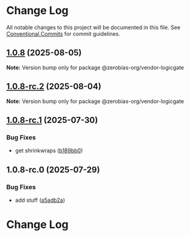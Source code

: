 # Change Log

All notable changes to this project will be documented in this file.
See [Conventional Commits](https://conventionalcommits.org) for commit guidelines.

## [1.0.8](https://github.com/zerobias-org/vendor/compare/@zerobias-org/vendor-logicgate@1.0.8-rc.2...@zerobias-org/vendor-logicgate@1.0.8) (2025-08-05)

**Note:** Version bump only for package @zerobias-org/vendor-logicgate





## [1.0.8-rc.2](https://github.com/zerobias-org/vendor/compare/@zerobias-org/vendor-logicgate@1.0.8-rc.1...@zerobias-org/vendor-logicgate@1.0.8-rc.2) (2025-08-04)

**Note:** Version bump only for package @zerobias-org/vendor-logicgate





## [1.0.8-rc.1](https://github.com/zerobias-org/vendor/compare/@zerobias-org/vendor-logicgate@1.0.8-rc.0...@zerobias-org/vendor-logicgate@1.0.8-rc.1) (2025-07-30)


### Bug Fixes

* get shrinkwraps ([b189bb0](https://github.com/zerobias-org/vendor/commit/b189bb0cf53ad66427530ccc0eab7824527942d3))





## 1.0.8-rc.0 (2025-07-29)


### Bug Fixes

* add stuff ([a5adb2a](https://github.com/zerobias-org/vendor/commit/a5adb2aecd0670c42e9077affecb6a047bf30fc6))





# Change Log
